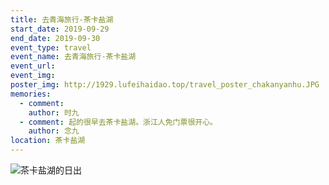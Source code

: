```yaml
---
title: 去青海旅行-茶卡盐湖
start_date: 2019-09-29
end_date: 2019-09-30
event_type: travel
event_name: 去青海旅行-茶卡盐湖
event_url: 
event_img: 
poster_img: http://1929.lufeihaidao.top/travel_poster_chakanyanhu.JPG 
memories:
  - comment: 
    author: 时九
  - comment: 起的很早去茶卡盐湖。浙江人免门票很开心。
    author: 念九
location: 茶卡盐湖
---
```


![](http://1929.lufeihaidao.top/travel_chakanyanhu_richu.JPG "茶卡盐湖的日出")